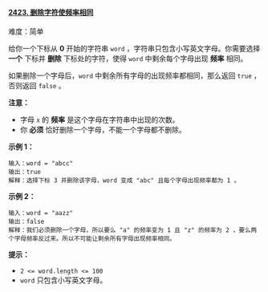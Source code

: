 ﻿#### [2423\. 删除字符使频率相同](https://leetcode.cn/problems/remove-letter-to-equalize-frequency/)

难度：简单

给你一个下标从 **0** 开始的字符串 `word` ，字符串只包含小写英文字母。你需要选择 **一个** 下标并 **删除** 下标处的字符，使得 `word` 中剩余每个字母出现 **频率** 相同。

如果删除一个字母后，`word` 中剩余所有字母的出现频率都相同，那么返回 `true` ，否则返回 `false` 。

**注意：**

-   字母 `x` 的 **频率** 是这个字母在字符串中出现的次数。
-   你 **必须** 恰好删除一个字母，不能一个字母都不删除。

**示例 1：**

```
输入：word = "abcc"
输出：true
解释：选择下标 3 并删除该字母，word 变成 "abc" 且每个字母出现频率都为 1 。
```

**示例 2：**

```
输入：word = "aazz"
输出：false
解释：我们必须删除一个字母，所以要么 "a" 的频率变为 1 且 "z" 的频率为 2 ，要么两个字母频率反过来。所以不可能让剩余所有字母出现频率相同。
```

**提示：**

-   `2 <= word.length <= 100`
-   `word` 只包含小写英文字母。

